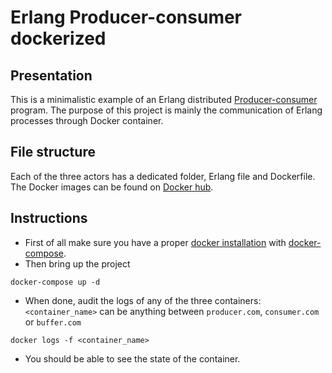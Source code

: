 # Erlang Producer-consumer dockerized
## Presentation
This is a minimalistic example of an Erlang distributed [Producer-consumer](https://en.wikipedia.org/wiki/Producer%E2%80%93consumer_problem) program. The purpose of this project is mainly the communication of Erlang processes through Docker container.

## File structure
Each of the three actors has a dedicated folder, Erlang file and Dockerfile. The Docker images can be found on [Docker hub](https://hub.docker.com/u/wichtf).

## Instructions
- First of all make sure you have a proper [docker installation](https://docs.docker.com/engine/install/) with [docker-compose](https://docs.docker.com/compose/install/).
- Then bring up the project
```
docker-compose up -d
```
- When done, audit the logs of any of the three containers: `<container_name>` can be anything between `producer.com`, `consumer.com` or `buffer.com`
```
docker logs -f <container_name>
```
- You should be able to see the state of the container.